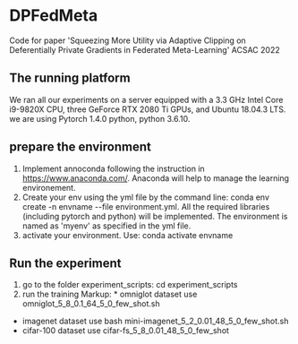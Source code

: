# DPFedMeta
Code for paper 'Squeezing More Utility via Adaptive Clipping on Deferentially Private Gradients in Federated Meta-Learning' ACSAC 2022

## The running platform
We ran all our experiments on a server equipped with a 3.3 GHz Intel Core i9-9820X CPU, three GeForce RTX 2080 Ti GPUs, and Ubuntu 18.04.3 LTS. we are using  Pytorch 1.4.0 python, python 3.6.10.


## prepare the environment
1. Implement annoconda following the instruction in https://www.anaconda.com/. Anaconda will help to manage the learning environement.
2.  Create your env using the yml file by the command line: conda env create -n envname --file environment.yml. All the required libraries (including pytorch and python) will be implemented. The environment is named as 'myenv' as specified in the yml file.
3. activate your environment. Use: conda activate envname

## Run the experiment 
1. go to the folder experiment_scripts: cd experiment_scripts
2. run the training 
  Markup: * omniglot dataset use omniglot_5_8_0.1_64_5_0_few_shot.sh
  * imagenet dataset use bash mini-imagenet_5_2_0.01_48_5_0_few_shot.sh 
  * cifar-100 dataset use cifar-fs_5_8_0.01_48_5_0_few_shot
